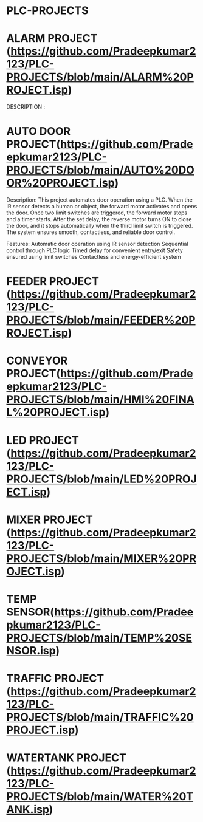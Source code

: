 # PLC-PROJECTS
# ALARM PROJECT (https://github.com/Pradeepkumar2123/PLC-PROJECTS/blob/main/ALARM%20PROJECT.isp)
DESCRIPTION :

# AUTO DOOR PROJECT(https://github.com/Pradeepkumar2123/PLC-PROJECTS/blob/main/AUTO%20DOOR%20PROJECT.isp)
Description:
This project automates door operation using a PLC. When the IR sensor detects a human or object, the forward motor activates and opens the door. Once two limit switches are triggered, the forward motor stops and a timer starts. After the set delay, the reverse motor turns ON to close the door, and it stops automatically when the third limit switch is triggered. The system ensures smooth, contactless, and reliable door control.

Features:
Automatic door operation using IR sensor detection
Sequential control through PLC logic
Timed delay for convenient entry/exit
Safety ensured using limit switches
Contactless and energy-efficient system

# FEEDER PROJECT (https://github.com/Pradeepkumar2123/PLC-PROJECTS/blob/main/FEEDER%20PROJECT.isp)
# CONVEYOR PROJECT(https://github.com/Pradeepkumar2123/PLC-PROJECTS/blob/main/HMI%20FINAL%20PROJECT.isp)
# LED PROJECT (https://github.com/Pradeepkumar2123/PLC-PROJECTS/blob/main/LED%20PROJECT.isp)
# MIXER PROJECT (https://github.com/Pradeepkumar2123/PLC-PROJECTS/blob/main/MIXER%20PROJECT.isp)
# TEMP SENSOR(https://github.com/Pradeepkumar2123/PLC-PROJECTS/blob/main/TEMP%20SENSOR.isp)
# TRAFFIC PROJECT (https://github.com/Pradeepkumar2123/PLC-PROJECTS/blob/main/TRAFFIC%20PROJECT.isp)
# WATERTANK PROJECT (https://github.com/Pradeepkumar2123/PLC-PROJECTS/blob/main/WATER%20TANK.isp)
